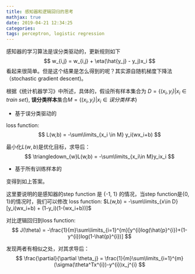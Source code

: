 ```yaml
---
title: 感知器和逻辑回归的思考
mathjax: true
date: 2019-04-21 12:34:25
categories:
tags: perceptron, logistic regression
---
```


感知器的学习算法是误分类驱动的，更新规则如下
$$
w_{i,j} = w_{i,j} + \eta(\hat{y_j} - y_j)x_i
$$
看起来很简单。但是这个结果是怎么得到的呢？其实源自随机梯度下降法（stochastic gradient descent)。

根据《统计机器学习》中所述，具体的，假设所有样本集合为 $D = \{(x_i, y_i)| x_i \in train\ set\}$, **误分类样本**集合$M = \{(x_i, y_i)|x_i \in 误分类样本\}$

- 基于误分类驱动的

loss function: 
$$
L(w,b) = -\sum\limits_{x_i \in M} y_i(wx_i+b)
$$


最小化$L(w,b)$是优化目标，求导后：
$$
\triangledown_{w}L(w,b) = -\sum\limits_{x_i\in M}y_ix_i
$$

- 基于所有训练样本的

变得到如上答案。

这里要说明的是感知器的step function 是 {-1, 1}​ 的情况，当step function是{0, 1}的情况时，我们可以修改 loss function: $L(w,b) = -\sum\limits_{x\in D}[y_i(wx_i+b) + (1-y_i)(1-(wx_i+b))]​$

对比逻辑回归到loss function:
$$
J(\theta) = -\frac{1}{m}\sum\limits_{i=1}^{m}[y^{i}log(\hat{p}^{i})+(1-y^{i})log(1-\hat{p}^{i})]
$$


发现两者有相似之处，对其求导后：
$$
\frac{\partial}{\partial \theta_j} = \frac{1}{m}\sum\limits_{i=1}^{m}(\sigma(\theta^Tx^{i})-y^{i})x_j^{i}
$$
